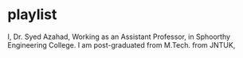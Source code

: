 # playlist

I, Dr. Syed Azahad, Working as an Assistant Professor, in Sphoorthy Engineering College.
I am post-graduated from M.Tech. from JNTUK, 
